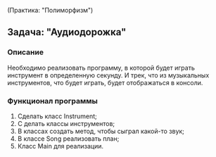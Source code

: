(Практика: "Полиморфизм")

## Задача: "Аудиодорожка"

### Описание

Необходимо реализовать программу, в которой будет играть инструмент в определенную секунду. И трек, что из музыкальных инструментов, что будет играть, будет отображаться в консоли.

### Функционал программы
1. Сделать класс Instrument;
2. С делать классы инструментов;
3. В классах создать метод, чтобы сыграл какой-то звук;
4. В классе Song реализовать план;
5. Класс Main для реализации.
